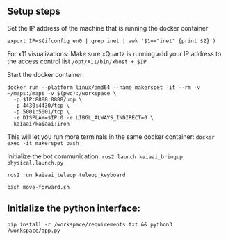 ## Setup steps

Set the IP address of the machine that is running the docker container
```
export IP=$(ifconfig en0 | grep inet | awk '$1=="inet" {print $2}')
```

For x11 visualizations:
Make sure xQuartz is running
add your IP address to the access control list
`/opt/X11/bin/xhost + $IP`

Start the docker container:
```
docker run --platform linux/amd64 --name makerspet -it --rm -v ~/maps:/maps -v $(pwd):/workspace \
  -p $IP:8888:8888/udp \
  -p 4430:4430/tcp \
  -p 5001:5001/tcp \
  -e DISPLAY=$IP:0 -e LIBGL_ALWAYS_INDIRECT=0 \
  kaiaai/kaiaai:iron
```

This will let you run more terminals in the same docker container:
`docker exec -it makerspet bash`

Initialize the bot communication:
`ros2 launch kaiaai_bringup physical.launch.py`

`ros2 run kaiaai_teleop teleop_keyboard`

`bash move-forward.sh`

## Initialize the python interface:

`pip install -r /workspace/requirements.txt && python3 /workspace/app.py`